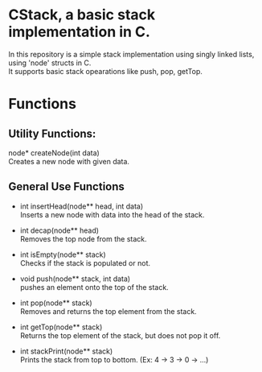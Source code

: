 # CStack, a basic stack implementation in C.
  
In this repository is a simple stack implementation using singly linked lists, using 'node' structs in C.  
It supports basic stack opearations like push, pop, getTop.  

# Functions  
  
## Utility Functions:  
node* createNode(int data)  
Creates a new node with given data.

## General Use Functions  
- int insertHead(node** head, int data)  
Inserts a new node with data into the head of the stack.  
  
- int decap(node** head)  
Removes the top node from the stack.  
  
- int isEmpty(node** stack)  
Checks if the stack is populated or not.  
  
- void push(node** stack, int data)  
pushes an element onto the top of the stack.  
  
- int pop(node** stack)  
Removes and returns the top element from the stack.  
  
- int getTop(node** stack)  
Returns the top element of the stack, but does not pop it off.  
  
- int stackPrint(node** stack)  
Prints the stack from top to bottom. (Ex: 4 -> 3 -> 0 -> ...)
